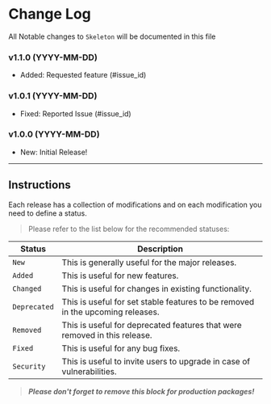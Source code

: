 # Change Log

All Notable changes to `Skeleton` will be documented in this file

### v1.1.0 (YYYY-MM-DD)

- Added: Requested feature (#issue_id)

### v1.0.1 (YYYY-MM-DD)

- Fixed: Reported Issue (#issue_id)

### v1.0.0 (YYYY-MM-DD)

- New: Initial Release!

- - -


## **Instructions**

Each release has a collection of modifications and on each modification you need to define a status.

> Please refer to the list below for the recommended statuses:

Status     | Description
---------- | -----------------------------------------------------------------
`New`        | This is generally useful for the major releases.
`Added`      | This is useful for new features.
`Changed`    | This is useful for changes in existing functionality.
`Deprecated` | This is useful for set stable features to be removed in the upcoming releases.
`Removed`    | This is useful for deprecated features that were removed in this release.
`Fixed`      | This is useful for any bug fixes.
`Security`   | This is useful to invite users to upgrade in case of vulnerabilities.

> **_Please don't forget to remove this block for production packages!_**
